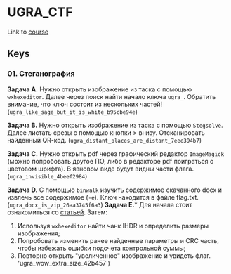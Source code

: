 # **UGRA_CTF**
Link to [course](https://course.ugractf.ru)

## **Keys**

### **01. Стеганография**

**Задача A.** Нужно открыть изображение из таска с помощью `wxhexeditor`. Далее через поиск найти начало ключа `ugra_`. Обратить внимание, что ключ состоит из нескольких частей! (`ugra_like_sage_but_it_is_white_b95cbe94e`)

**Задача B.** Нужно открыть изображение из таска с помощью `Stegsolve`. Далее листать срезы с помощью кнопки > внизу. Отсканировать найденный QR-код. (`ugra_distant_places_are_distant_7eee394b7`)

**Задача С.** Нужно открыть pdf через графический редактор `ImageMagick` (можно попробовать другое ПО, либо в редакторе pdf поиграться с цветовом шрифта). В явновом виде будут видны части флага.
(`ugra_invisible_4beef2984`)

**Задача D.** С помощью `binwalk` изучить содержимое скачанного docx и извлечь все содержимое (`-e`). Ключ находится в файле flag.txt.
(`ugra_docx_is_zip_26aa3745f6a3`)
**Задача E.*** Для начала стоит ознакомиться со [статьей](https://habr.com/ru/articles/130472/). Затем:
1. Используя `wxhexeditor` найти чанк IHDR и определить размеры изображения;
2. Попробовать изменить ранее найденные параметры и CRC часть, чтобы избежать ошибки подсчета контрольной суммы;
3. Повторно открыть "увеличенное" изображение и увидеть флаг.
'ugra_wow_extra_size_42b457')




